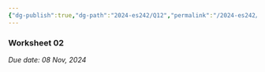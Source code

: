 ```yaml
---
{"dg-publish":true,"dg-path":"2024-es242/Q12","permalink":"/2024-es242/q12/","hide":true}
---
```


### Worksheet 02

_Due date: 08 Nov, 2024_

<!-- Applications of BFS-II -->